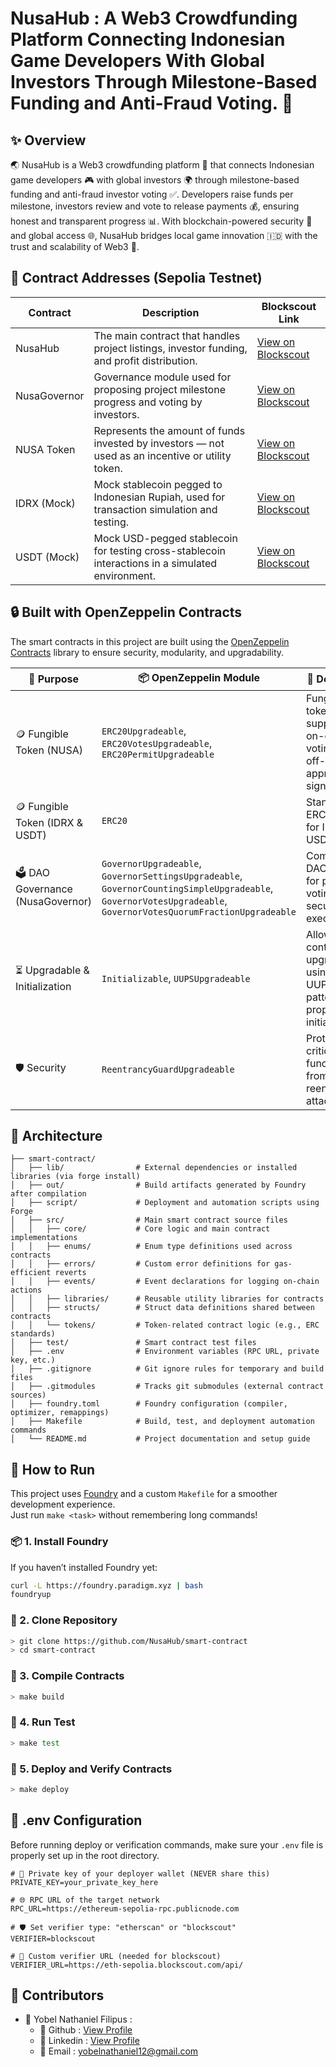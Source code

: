 # NusaHub : A Web3 Crowdfunding Platform Connecting Indonesian Game Developers With Global Investors Through Milestone-Based Funding and Anti-Fraud Voting. 🚀

## ✨ Overview

🌏 NusaHub is a Web3 crowdfunding platform 🚀 that connects Indonesian game developers 🎮 with global investors 🌍 through milestone-based funding and anti-fraud investor voting ✅. Developers raise funds per milestone, investors review and vote to release payments 💰, ensuring honest and transparent progress 📊. With blockchain-powered security 🔗 and global access 🌐, NusaHub bridges local game innovation 🇮🇩 with the trust and scalability of Web3 🧠.

## 🧾 Contract Addresses (Sepolia Testnet)

| Contract         | Description                                                                                       | Blockscout Link                                                                                             |
| ---------------- | ------------------------------------------------------------------------------------------------- | ----------------------------------------------------------------------------------------------------------- |
| NusaHub      | The main contract that handles project listings, investor funding, and profit distribution.       | [View on Blockscout](https://eth-sepolia.blockscout.com/address/0x3faBEA897a61c1ddee17480120f53bd7A657b40d) |
| NusaGovernor | Governance module used for proposing project milestone progress and voting by investors.          | [View on Blockscout](https://eth-sepolia.blockscout.com/address/0x905849279f39A700126E4deaD600e396DBC282Fa) |
| NUSA Token   | Represents the amount of funds invested by investors — not used as an incentive or utility token. | [View on Blockscout](https://eth-sepolia.blockscout.com/address/0xD74EdE9f3d29d7530957EcBA0abf944669add0F2) |
| IDRX (Mock)  | Mock stablecoin pegged to Indonesian Rupiah, used for transaction simulation and testing.         | [View on Blockscout](https://eth-sepolia.blockscout.com/address/0x17341f4f4CD774402D066decf1d69A005AA109DD) |
| USDT (Mock)  | Mock USD-pegged stablecoin for testing cross-stablecoin interactions in a simulated environment.  | [View on Blockscout](https://eth-sepolia.blockscout.com/address/0x9e423F55516A5030F608b3453bEE040fD3FFaC22) |

## 🔒 Built with OpenZeppelin Contracts

The smart contracts in this project are built using the [OpenZeppelin Contracts](https://docs.openzeppelin.com/contracts/5.x/) library to ensure security, modularity, and upgradability.

| 🔧 Purpose                      | 📦 OpenZeppelin Module                                                                                                                                          | 📄 Description                                                                           |
| ------------------------------- | --------------------------------------------------------------------------------------------------------------------------------------------------------------- | ---------------------------------------------------------------------------------------- |
| 🪙 Fungible Token (NUSA)        | `ERC20Upgradeable`, `ERC20VotesUpgradeable`, `ERC20PermitUpgradeable`                                                                                           | Fungible token with support for on-chain voting and off-chain approvals (via signatures) |
| 🪙 Fungible Token (IDRX & USDT) | `ERC20`                                                                                                                                                         | Standard ERC20 tokens for IDRX and USDT                                                  |
| 🗳️ DAO Governance (NusaGovernor)             | `GovernorUpgradeable`, `GovernorSettingsUpgradeable`, `GovernorCountingSimpleUpgradeable`, `GovernorVotesUpgradeable`, `GovernorVotesQuorumFractionUpgradeable` | Complete DAO module for proposals, voting, and secured execution            |
| ⏳ Upgradable & Initialization   | `Initializable`, `UUPSUpgradeable`                                                                                                                              | Allows contract upgradeability using the UUPS proxy pattern and proper initialization    |
| 🛡️ Security                    | `ReentrancyGuardUpgradeable`                                                                                                                                    | Protects critical functions from reentrancy attacks                                      |


## 🧩 Architecture

```
├── smart-contract/
│   ├── lib/                # External dependencies or installed libraries (via forge install)
│   ├── out/                # Build artifacts generated by Foundry after compilation
│   ├── script/             # Deployment and automation scripts using Forge
│   ├── src/                # Main smart contract source files
│   │   ├── core/           # Core logic and main contract implementations
│   │   ├── enums/          # Enum type definitions used across contracts
│   │   ├── errors/         # Custom error definitions for gas-efficient reverts
│   │   ├── events/         # Event declarations for logging on-chain actions
│   │   ├── libraries/      # Reusable utility libraries for contracts
│   │   ├── structs/        # Struct data definitions shared between contracts
│   │   └── tokens/         # Token-related contract logic (e.g., ERC standards)
│   ├── test/               # Smart contract test files
│   ├── .env                # Environment variables (RPC URL, private key, etc.)
│   ├── .gitignore          # Git ignore rules for temporary and build files
│   ├── .gitmodules         # Tracks git submodules (external contract sources)
│   ├── foundry.toml        # Foundry configuration (compiler, optimizer, remappings)
│   ├── Makefile            # Build, test, and deployment automation commands
│   └── README.md           # Project documentation and setup guide

```

## 🧭 How to Run

This project uses [Foundry](https://book.getfoundry.sh/) and a custom `Makefile` for a smoother development experience.  
Just run `make <task>` without remembering long commands!

### 📦 1. Install Foundry

If you haven’t installed Foundry yet:

```bash
curl -L https://foundry.paradigm.xyz | bash
foundryup
```

### 📁 2. Clone Repository

```bash
> git clone https://github.com/NusaHub/smart-contract
> cd smart-contract
```

### 🔨 3. Compile Contracts

```bash
> make build
```

### 🧪 4. Run Test

```bash
> make test
```

### 🎯 5. Deploy and Verify Contracts

```bash
> make deploy
```

## 🔐 .env Configuration

Before running deploy or verification commands, make sure your `.env` file is properly set up in the root directory.

```env
# 🔑 Private key of your deployer wallet (NEVER share this)
PRIVATE_KEY=your_private_key_here

# 🌐 RPC URL of the target network
RPC_URL=https://ethereum-sepolia-rpc.publicnode.com

# 🛡️ Set verifier type: "etherscan" or "blockscout"
VERIFIER=blockscout

# 🔗 Custom verifier URL (needed for blockscout)
VERIFIER_URL=https://eth-sepolia.blockscout.com/api/
```

## 🤝 Contributors

- 🧑 Yobel Nathaniel Filipus :
  - 🐙 Github : [View Profile](https://github.com/yebology)
  - 💼 Linkedin : [View Profile](https://linkedin.com/in/yobelnathanielfilipus)
  - 📧 Email : [yobelnathaniel12@gmail.com](mailto:yobelnathaniel12@gmail.com)
